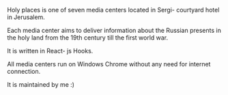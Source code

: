 Holy places is one of seven media centers located in Sergi- courtyard  hotel in Jerusalem. 

Each media center aims to deliver information about the Russian presents in the holy land from the 19th century till the first world war.  

It is written in React- js Hooks. 

All media centers run on Windows Chrome without any need for internet connection. 

It is maintained by me :) 

